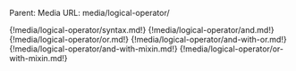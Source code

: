 Parent: Media
URL: media/logical-operator/

{!media/logical-operator/syntax.md!}
{!media/logical-operator/and.md!}
{!media/logical-operator/or.md!}
{!media/logical-operator/and-with-or.md!}
{!media/logical-operator/and-with-mixin.md!}
{!media/logical-operator/or-with-mixin.md!}

